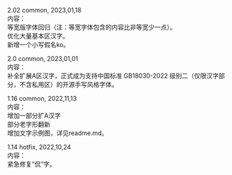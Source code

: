 2.02 common, 2023,01,18  
内容：  
等宽版字体回归（注：等宽字体包含的内容比非等宽少一点）。  
优化大量基本区汉字。  
新增一个小写假名ko。  
  
2.0 common, 2023,01,01  
内容：  
补全扩展A区汉字，正式成为支持中国标准 GB18030-2022 级别二（仅限汉字部分，不含私用区）的开源手写风格字体。  

1.16 common, 2022,11,13  
内容：  
增加一部分扩A汉字  
部分老字形翻新  
增加文字示例图，详见readme.md。  

1.14 hotfix, 2022,10,24  
内容：  
紧急修复“侃”字。  
